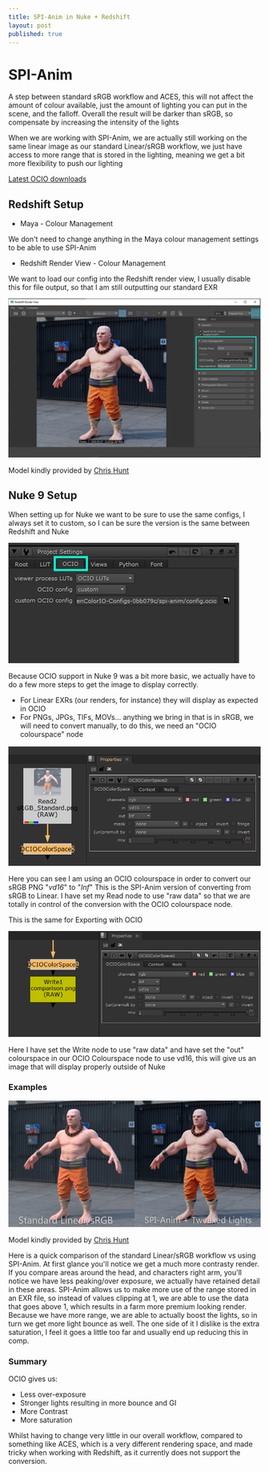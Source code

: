 ```yaml
---
title: SPI-Anim in Nuke + Redshift
layout: post
published: true
---
```


# SPI-Anim

A step between standard sRGB workflow and ACES, this will not affect the amount of colour available, just the amount of lighting you can put in the scene, and the falloff. Overall the result will be darker than sRGB, so compensate by increasing the intensity of the lights

When we are working with SPI-Anim, we are actually still working on the same linear image as our standard Linear/sRGB workflow, we just have access to more range that is stored in the lighting, meaning we get a bit more flexibility to push our lighting

[Latest OCIO downloads](https://opencolorio.org/downloads.html)

## Redshift Setup

- Maya - Colour Management

We don't need to change anything in the Maya colour management settings to be able to use SPI-Anim

- Redshift Render View - Colour Management

We want to load our config into the Redshift render view, I usually disable this for file output, so that I am still outputting our standard EXR

<img src="/assets/post_images/SPI%20Anim%20in%20Nuke%20Redshift/RS_Config.png" class = "responsive-image"/>

Model kindly provided by [Chris Hunt](https://www.artstation.com/christopherhunt3d)

## Nuke 9 Setup

When setting up for Nuke we want to be sure to use the same configs, I always set it to custom, so I can be sure the version is the same between Redshift and Nuke

<img src="/assets/post_images/SPI%20Anim%20in%20Nuke%20Redshift/Nuke_Config.png" class = "responsive-image"/>

Because OCIO support in Nuke 9 was a bit more basic, we actually have to do a few more steps to get the image to display correctly.

- For Linear EXRs (our renders, for instance) they will display as expected in OCIO
- For PNGs, JPGs, TIFs, MOVs... anything we bring in that is in sRGB, we will need to convert manually, to do this, we need an "OCIO colourspace" node

<img src="/assets/post_images/SPI%20Anim%20in%20Nuke%20Redshift/Untitled.png" class = "responsive-image"/>

Here you can see I am using an OCIO colourspace in order to convert our sRGB PNG "*vd16*" to "*Inf*" This is the SPI-Anim version of converting from sRGB to Linear. I have set my Read node to use "raw data" so that we are totally in control of the conversion with the OCIO colourspace node.

This is the same for Exporting with OCIO

<img src="/assets/post_images/SPI%20Anim%20in%20Nuke%20Redshift/Untitled%201.png" class = "responsive-image"/>

Here I have set the Write node to use "raw data" and have set the "out" colourspace in our OCIO Colourspace node to use vd16, this will give us an image that will display properly outside of Nuke

### Examples

<img src="/assets/post_images/SPI%20Anim%20in%20Nuke%20Redshift/comparison.png" class = "responsive-image"/>

Model kindly provided by [Chris Hunt](https://www.artstation.com/christopherhunt3d)

Here is a quick comparison of the standard Linear/sRGB workflow vs using SPI-Anim. At first glance you'll notice we get a much more contrasty render. If you compare areas around the head, and characters right arm, you'll notice we have less peaking/over exposure, we actually have retained detail in these areas. SPI-Anim allows us to make more use of the range stored in an EXR file, so instead of values clipping at 1, we are able to use the data that goes above 1, which results in a farm more premium looking render. Because we have more range, we are able to actually boost the lights, so in turn we get more light bounce as well. The one side of it I dislike is the extra saturation, I feel it goes a little too far and usually end up reducing this in comp.

### Summary

OCIO gives us:

- Less over-exposure
- Stronger lights resulting in more bounce and GI
- More Contrast
- More saturation

Whilst having to change very little in our overall workflow, compared to something like ACES, which is a very different rendering space, and made tricky when working with Redshift, as it currently does not support the conversion.